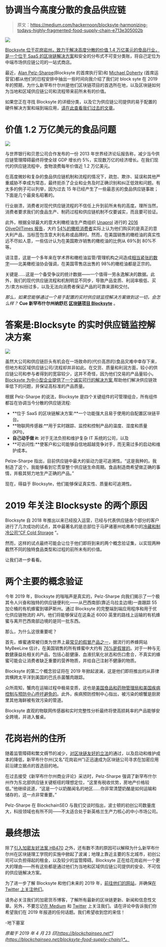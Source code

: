# 协调当今高度分散的食品供应链

> 原文：<https://medium.com/hackernoon/blocksyte-harmonizing-todays-highly-fragmented-food-supply-chain-e713e305002b>

![](img/1456d65a4e8cdcb12ae1e3527e9c47bc.png)

[Blocksyte 位于花岗岩州，致力于解决高度分散的价值 1.4 万亿美元的食品行业，是一个位于 SaaS 的区块链解决方案](http://www.blocksyte.com/)和安全的分布式不可变分类账，将自己定位为中端市场供应链公司的一站式商店。

最近，[Alan Pelz-Sharpe](http://www.blocksyte.com/about.html)(Blocksyte 的首席执行官)和 [Michael Doherty](http://www.blocksyte.com/about.html) (首席运营官)都从他们的日程安排中抽出一些时间向我介绍了我们对 block syte 在 2019 年的预期，为什么新罕布什尔州是他们区块链项目的首选所在地，以及区块链如何为当地和区域供应链公司和流程带来前所未有的价值。

如果您正在寻找 Blocksyte 的详细分类，以及它为供应链公司提供的易于配置的硬件解决方案和端到端应用，[请在此查看我们过去的文章](https://blockchainseo.net/blocksyte-blockchain-solutions/)。

# 价值 1.2 万亿美元的食品问题

![](img/cac3f2a8466ced73277f31cd41bd25ee.png)

与世界银行和贝恩公司合作发布的一份 2013 年世界经济论坛报告称，减少当今供应链管理障碍最终将使全球 GDP 增长约 5%，实现数万亿的经济增长。在我们现代的供应链流程中，食物浪费每年价值近 1.2 万亿美元。

在高度微妙和复杂的食品供应链机制和流程的情况下，疏忽、欺诈、延误和其他严重威胁不幸成为常态，最终扼杀了企业和业务及时正确识别和纠正低效和问题。有太多的例子可以列举，因为过去 15 年已经产生了一些最恶劣的食品供应链事故；下面是几个最臭名昭著的。

行业崩溃，消费者对现代供应链流程的不信任上升到前所未有的高度。理所当然，消费者要求我们的食品生产、制药过程和供应链机制不仅要诚实，而且要可验证。

此外，根据全球最大的意大利橄榄油生产商组织 [Unaprol](http://www.unaprol.it/) 进行的 [2016 OliveOilTimes 报告](https://www.oliveoiltimes.com/olive-oil-business/europe/report-on-italian-olive-oil-and-the-world-consumer/50806)，大约 [54%的橄榄消费者](https://www.oliveoiltimes.com/olive-oil-business/europe/report-on-italian-olive-oil-and-the-world-consumer/50806)实际上认为他们购买的是真正的意大利产品，当标签包含意大利名称或品牌时。然而，在美国销售的橄榄油的真实性远不尽如人意，一些估计认为在美国欺诈销售的橄榄油的比例从 69%到 80%不等。

请注意，这是一个多年来在学术界和橄榄油监管/管理机构之间造成[相当紧张的数字](https://qz.com/emails/quartz-obsession/1340842/)——北美橄榄油协会强调，在美国零售店出售的 98%的橄榄油都是正宗的。

关键是……这是一个备受争议的统计数据——一个值得一劳永逸解决的数据。此外，我们的现代供应链流程和机制明显不同步，导致产品变质、利润率极低、买方/卖方纠纷过多，以及无法向消费者保证产品的可靠来源和交付。

*那么，如果您能够通过一个易于配置的实时供应链监控解决方案做到这一切，会怎么样？* **Cue 新罕布什尔州纳舒厄** [**区块链项目 Blocksyte**](http://www.blocksyte.com/) 。

# 答案是:Blocksyte 的实时供应链监控解决方案

![](img/581c8493af668817e6ac7261e2f3aa1d.png)

虽然大公司和供应链巨头有机会在一场致命的(代价高昂的)食品灾难中幸存下来，但地方和区域供应链公司/流程却并非如此。在交货、质量和利润方面，较小的供应链公司和参与者得到的宽容较少，这并不奇怪，因为他们交易的产品量较小。 [Blocksyte 为中小型企业提供了一个诚实可行的解决方案](http://www.blocksyte.com/),帮助他们解决供应链效率低下的问题，并保证高标准的产品质量。

根据 Pelz-Sharpe 的说法，Blocksyte 是四个关键组件的可管理组合，所有组件都旨在协调当今分散的供应链流程:

*   **位于 SaaS 的区块链解决方案:**一个功能强大且易于使用的自配置区块链平台。
*   **物联网传感器:**用于实时跟踪、监控和控制产品的温度、湿度和质量(KPI)，
*   **自己动手做 it:** 对于无法负担和维护复杂 IT 系统的公司，以及
*   **可访问性:**使客户和公司能够自信地超越竞争对手，而无需过多的启动和维护成本。

Pelze-Sharpe 指出，目前供应链中最大的驱动力是可追溯性。“这是我种的。我制造了这个。我能够看到它贯穿整个供应链生命周期。食品制造商希望做正确的事情，并极其努力地生产正确的产品。”

现在，得益于 Blocksyte，他们能够保证真实性、质量和可追溯性。

# 2019 年关注 Blocksyste 的两个原因

Blocksyte 自 2018 年推出以来已经投入运营，已经与代表供应链各个部分的客户进行了几次成功的试点，其中最著名的是总部位于马萨诸塞州哈弗希尔的[冷藏和制冷公司“CF Cold Storage](http://www.blocksyte.com/news.html) ”。

然而，这样的试点最终可能会让位于他们即将到来的两个概念验证集，以实现两种截然不同的独特食品类型和过程的前所未有的价值。

让我们进一步看看。

# 两个主要的概念验证

今年 2019 年，Blocksyte 的嗡嗡声是真实的，Pelz-Sharpe 向我们揭示了一个极其令人兴奋和独特的供应链便利化——从巴西南部(靠近乌拉圭边境)一直跟踪 55 加仑桶的有机蜂蜜到堪萨斯州。通过 Blocksyte 的完整端到端应用程序和用于优化供应链物流的 API，他们将能够保证在这条近 6000 英里的路线上运输的有机蜂蜜与离开巴西南部边境的是同一批东西。

那么，为什么这很重要呢？

首先，蜂蜜通常被归类为世界上最[常见的假冒产品之一](https://globalnews.ca/news/4014182/food-fraud-avoiding-fake-product/)，据流行的养蜂网站 MyBeeLine 估计，在美国销售的所有蜂蜜中大约有 [76%是假冒的](https://www.mybeeline.co/en/p/us-76-percent-is-fake-honey)。对于一种与无数健康益处相关的产品，包括心脏健康、血液抗氧化状态和伤口愈合，不真实的蜂蜜可能会让消费者缺乏重要的营养物质，并给自己注射不健康的物质。

Blocksyte 的第二个概念验证将在 2019 年掀起波澜，这是他们即将推出的从菲律宾横跨太平洋到美国的巴氏杀菌蟹肉跟踪。

众所周知，蟹肉在运输过程中极易变质，这也是[美国食品和药物管理局和美国疾病控制与预防中心呼吁避免的](https://www.cookinglight.com/news/fda-cdc-warn-crab-meat-food-poisoning)。此外，疾病预防控制中心指出，被污染的螃蟹是厨房里其他海鲜被有效污染的管道。

Blocksyte 直观的物联网传感器和实时完整性分析最终将使高损耗率的产品能够安全跨境，并进入餐桌。

# 花岗岩州的住所

随着监管障碍和繁文缛节的减少，[对区块链友好的立法](https://blockchainseo.net/new-hampshire-blockchain-bill-470/)的通过，以及启动和维护成本的降低，新罕布什尔州(又名“花岗岩州”)正迅速成为区块链公司寻求在加密应用前沿建立据点的首选目的地。

在过去接受《新罕布什尔州商业评论》采访时，Pelz-Sharpe 强调了新罕布什尔州作为东北部供应链关键枢纽的理想定位，“这里有税收优势，房地产价格较低。”他继续说道，“这是一个以奶酪闻名的地区……你非常清楚奶酪是如何运输和储存的，这一点非常重要。”

Pelz-Sharpe 在 BlockchainSEO 与我们交谈时指出，波士顿的初创公司数量庞大，科技领域也有所不同——不太适合处于新英格兰生产力核心的中小市场公司。

# **最终想法**

除了[引入加密友好法案 HB470](https://blockchainseo.net/new-hampshire-sub-committee-approve-crypto-bill/) 之外，还有数不清的原因可以解释为什么新罕布什尔州在区块链理工学院的实施中掀起了波澜；地理上靠近主要的东北城市，初创公司可以负担得起的租金，以及较少的监管障碍。Blocksyte 正在给花岗岩州一个更大的理由——所有这些都是通过他们为当地和区域供应链公司提供的安全、不可信的供应链解决方案。

为了进一步了解 Blocksyte 和他们未来的 2019 年，[前往他们的网站](http://www.blocksyte.com/index.html)，并确保[在 Twitter 上关注他们](https://twitter.com/blocksyte)。

请务必关注我们的加密货币博客，了解所有最新的区块链更新、新闻和信息性文章。另外，不要忘记[在 Medium](/@blockchainseo) 和 [Twitter](https://twitter.com/BlockchainSeo) 上关注我们。请在评论中告诉我们你希望我们在 2019 年报道的任何话题。我们希望收到您的来信！

-地下墓室

*原载于 2019 年 4 月 23 日*[*https://blockchainseo.net*](https://blockchainseo.net/blocksyte-food-supply-chain/)*。*